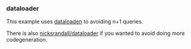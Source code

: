 ### dataloader

This example uses [dataloaden](https://github.com/Morkow/dataloaden) to avoiding n+1 queries.


There is also [nicksrandall/dataloader](https://github.com/nicksrandall/dataloader) if you wanted to avoid 
doing more codegeneration. 
